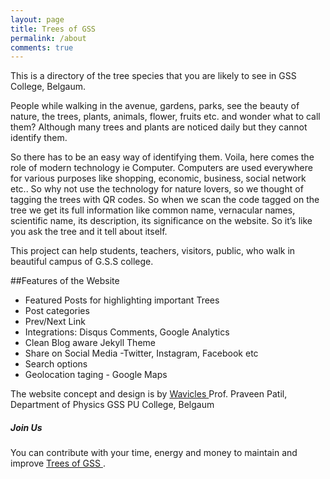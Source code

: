 ```yaml
---
layout: page
title: Trees of GSS
permalink: /about
comments: true
---
```


<div class="row justify-content-between">
<div class="col-md-8 pr-5">

<p>This is a directory of the tree species that you are likely to see in GSS College, Belgaum.</p>

<p>People while walking in the avenue, gardens, parks,  see the beauty of nature, the trees, plants, animals, flower, fruits etc. and wonder what to call them?
Although many trees and plants are noticed daily but they cannot identify them.</p>
		
		
So there has to be an easy way of identifying them. Voila, here comes the role of modern technology ie Computer. 
Computers are used everywhere for various purposes like shopping, economic, business, social network etc.. So why not use the technology for nature lovers, so we thought of tagging the trees with QR codes. So when we scan the code tagged on the tree we get its full information like common name, vernacular names, scientific name, its description, its significance on the website.
So it’s like you ask the tree and it tell about itself.  

This project can help students, teachers, visitors, public, who walk in beautiful campus of G.S.S college.  


##Features of the Website
	<ul>
		<li>Featured Posts for highlighting important Trees</li>
	<li>Post categories</li>
	<li>Prev/Next Link</li>
	<li>Integrations: Disqus Comments, Google Analytics</li>
	<li>Clean Blog aware Jekyll Theme</li>
	<li>Share on Social Media -Twitter, Instagram, Facebook etc</li>
	<li>Search options</li>
	<li>Geolocation taging - Google Maps</li>
	</ul>
	
The website concept and design is by <a href="https://github.com/wavicles">Wavicles  </a>Prof. Praveen Patil, Department of Physics GSS PU College, Belgaum

</div>

<div class="col-md-4">

<div class="sticky-top sticky-top-80">
<h5>Join Us </h5>

<p>You can contribute with your time, energy and money to maintain and improve <a target="_blank" href="https://github.com/treesofgss/treesofgss.github.io">Trees of GSS <i class="fab fa-github"></i></a>.</p>
<!--
<a target="_blank" href="https://www.wowthemes.net/donate/" class="btn btn-danger">Buy me a coffee</a> <a target="_blank" href="https://bootstrapstarter.com/bootstrap-templates/template-mediumish-bootstrap-jekyll/" class="btn btn-warning">Documentation</a>
-->
</div>
</div>
</div>
